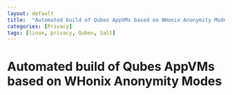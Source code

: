 ```yaml
---
layout: default
title:  "Automated build of Qubes AppVMs based on WHonix Anonymity Modes"
categories: [Privacy]
tags: [linux, privacy, Qubes, Salt]
---
```


# Automated build of Qubes AppVMs based on WHonix Anonymity Modes
